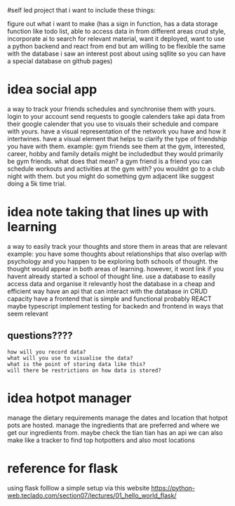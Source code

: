 #self led project that i want to include these things:


figure out what i want to make (has a sign in function, has a data storage function like todo list, able to access data in from different areas crud style, incorporate ai to search for relevant material, want it deployed, want to use a python backend and react from end but am willing to be flexible the same with the database i saw an interest post about using sqllite so you can have a special database on github pages)

# idea social app
  a way to track your friends schedules and synchronise them with yours.
  login to your account send requests to google calenders 
  take api data from their google calender that you use to visuals their schedule and compare with yours.
  have a visual representation of the network you have and how it intertwines. 
  have a visual element that helps to clarify the type of friendship you have with them.
    example:
      gym friends see them at the gym, interested, career, hobby and family details might be includedbut they would primarily be gym friends. what does that mean? a gym friend is a friend you can schedule workouts and activities at the gym with? you wouldnt go to a club night with them. but you might do something gym adjacent like suggest doing a 5k time trial.

# idea note taking that lines up with learning
  a way to easily track your thoughts and store them in areas that are relevant
    example:
      you have some thoughts about relationships that also overlap with psychology and you happen to be exploring both schools of thought. the thought would appear in both areas of learning. however, it wont link if you havent already started a school of thought line.
  use a database to easily access data and organise it relevantly
  host the database in a cheap and efficient way
  have an api that can interact with the database in CRUD capacity
  have a frontend that is simple and functional probably REACT maybe typescript
  implement testing for backedn and frontend in ways that seem relevant
  ## questions????
    how will you record data?
    what will you use to visualise the data?
    what is the point of storing data like this?
    will there be restrictions on how data is stored?
# idea hotpot manager
  manage the dietary requirements
  manage the dates and location that hotpot pots are hosted. manage the ingredients that are preferred and where we get our ingredients from.
  maybe check the tian tian has an api
  we can also make like a tracker to find top hotpotters and also most locations

# reference for flask
  using flask folllow a simple setup via this website
  https://python-web.teclado.com/section07/lectures/01_hello_world_flask/
  